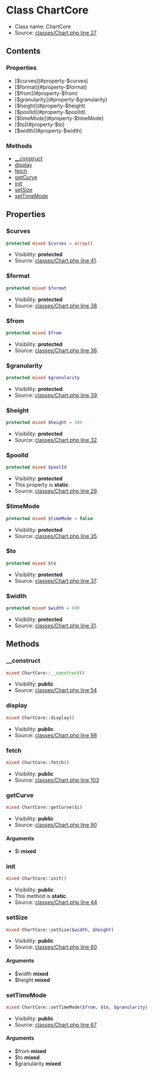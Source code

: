 Class ChartCore
=====================





* Class name: ChartCore
* Source: [classes/Chart.php line 27](https://github.com/PrestaShop/PrestaShop/blob/1.6.0.9/classes/Chart.php#L27)


Contents
--------


### Properties

* [$curves](#property-$curves)
* [$format](#property-$format)
* [$from](#property-$from)
* [$granularity](#property-$granularity)
* [$height](#property-$height)
* [$poolId](#property-$poolId)
* [$timeMode](#property-$timeMode)
* [$to](#property-$to)
* [$width](#property-$width)

### Methods

* [__construct](#method-__construct)
* [display](#method-display)
* [fetch](#method-fetch)
* [getCurve](#method-getCurve)
* [init](#method-init)
* [setSize](#method-setSize)
* [setTimeMode](#method-setTimeMode)




Properties
----------


### <a name="property-$curves"></a>$curves

```php
protected mixed $curves = array()
```





* Visibility: **protected**
* Source: [classes/Chart.php line 41](https://github.com/PrestaShop/PrestaShop/blob/1.6.0.9/classes/Chart.php#L41).


### <a name="property-$format"></a>$format

```php
protected mixed $format
```





* Visibility: **protected**
* Source: [classes/Chart.php line 38](https://github.com/PrestaShop/PrestaShop/blob/1.6.0.9/classes/Chart.php#L38).


### <a name="property-$from"></a>$from

```php
protected mixed $from
```





* Visibility: **protected**
* Source: [classes/Chart.php line 36](https://github.com/PrestaShop/PrestaShop/blob/1.6.0.9/classes/Chart.php#L36).


### <a name="property-$granularity"></a>$granularity

```php
protected mixed $granularity
```





* Visibility: **protected**
* Source: [classes/Chart.php line 39](https://github.com/PrestaShop/PrestaShop/blob/1.6.0.9/classes/Chart.php#L39).


### <a name="property-$height"></a>$height

```php
protected mixed $height = 300
```





* Visibility: **protected**
* Source: [classes/Chart.php line 32](https://github.com/PrestaShop/PrestaShop/blob/1.6.0.9/classes/Chart.php#L32).


### <a name="property-$poolId"></a>$poolId

```php
protected mixed $poolId
```





* Visibility: **protected**
* This property is **static**.
* Source: [classes/Chart.php line 29](https://github.com/PrestaShop/PrestaShop/blob/1.6.0.9/classes/Chart.php#L29).


### <a name="property-$timeMode"></a>$timeMode

```php
protected mixed $timeMode = false
```





* Visibility: **protected**
* Source: [classes/Chart.php line 35](https://github.com/PrestaShop/PrestaShop/blob/1.6.0.9/classes/Chart.php#L35).


### <a name="property-$to"></a>$to

```php
protected mixed $to
```





* Visibility: **protected**
* Source: [classes/Chart.php line 37](https://github.com/PrestaShop/PrestaShop/blob/1.6.0.9/classes/Chart.php#L37).


### <a name="property-$width"></a>$width

```php
protected mixed $width = 600
```





* Visibility: **protected**
* Source: [classes/Chart.php line 31](https://github.com/PrestaShop/PrestaShop/blob/1.6.0.9/classes/Chart.php#L31).


Methods
-------


### <a name="method-__construct"></a>__construct

```php
mixed ChartCore::__construct()
```





* Visibility: **public**
* Source: [classes/Chart.php line 54](https://github.com/PrestaShop/PrestaShop/blob/1.6.0.9/classes/Chart.php#L54)




### <a name="method-display"></a>display

```php
mixed ChartCore::display()
```





* Visibility: **public**
* Source: [classes/Chart.php line 98](https://github.com/PrestaShop/PrestaShop/blob/1.6.0.9/classes/Chart.php#L98)




### <a name="method-fetch"></a>fetch

```php
mixed ChartCore::fetch()
```





* Visibility: **public**
* Source: [classes/Chart.php line 103](https://github.com/PrestaShop/PrestaShop/blob/1.6.0.9/classes/Chart.php#L103)




### <a name="method-getCurve"></a>getCurve

```php
mixed ChartCore::getCurve($i)
```





* Visibility: **public**
* Source: [classes/Chart.php line 90](https://github.com/PrestaShop/PrestaShop/blob/1.6.0.9/classes/Chart.php#L90)


#### Arguments
* $i **mixed**



### <a name="method-init"></a>init

```php
mixed ChartCore::init()
```





* Visibility: **public**
* This method is **static**.
* Source: [classes/Chart.php line 44](https://github.com/PrestaShop/PrestaShop/blob/1.6.0.9/classes/Chart.php#L44)




### <a name="method-setSize"></a>setSize

```php
mixed ChartCore::setSize($width, $height)
```





* Visibility: **public**
* Source: [classes/Chart.php line 60](https://github.com/PrestaShop/PrestaShop/blob/1.6.0.9/classes/Chart.php#L60)


#### Arguments
* $width **mixed**
* $height **mixed**



### <a name="method-setTimeMode"></a>setTimeMode

```php
mixed ChartCore::setTimeMode($from, $to, $granularity)
```





* Visibility: **public**
* Source: [classes/Chart.php line 67](https://github.com/PrestaShop/PrestaShop/blob/1.6.0.9/classes/Chart.php#L67)


#### Arguments
* $from **mixed**
* $to **mixed**
* $granularity **mixed**


